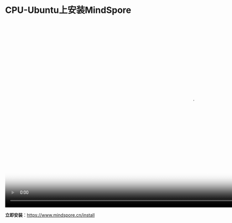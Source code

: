 # CPU-Ubuntu上安装MindSpore

[comment]: <> (本文档中包含手把手系列视频，码云Gitee不支持展示，请于官方网站对应教程中查看)

<video id="video1" autoplay controls width="1200px" height="600px" poster="https://mindspore-website.obs.cn-north-4.myhuaweicloud.com:443/teaching_video/cover/%E6%89%8B%E6%8A%8A%E6%89%8B%E7%B3%BB%E5%88%97/%E7%BD%91%E7%AB%99-%E8%A7%86%E9%A2%91%E5%B0%81%E9%9D%A2_CPU%E7%AF%87%20%E5%89%AF%E6%9C%AC.png">
<source id="mp41" src="https://mindspore-website.obs.cn-north-4.myhuaweicloud.com:443/teaching_video/video/CPU-Ubuntu%E5%AE%89%E8%A3%85%E7%AF%87.mp4" type="video/mp4">
</video>

**立即安装**：<https://www.mindspore.cn/install>
